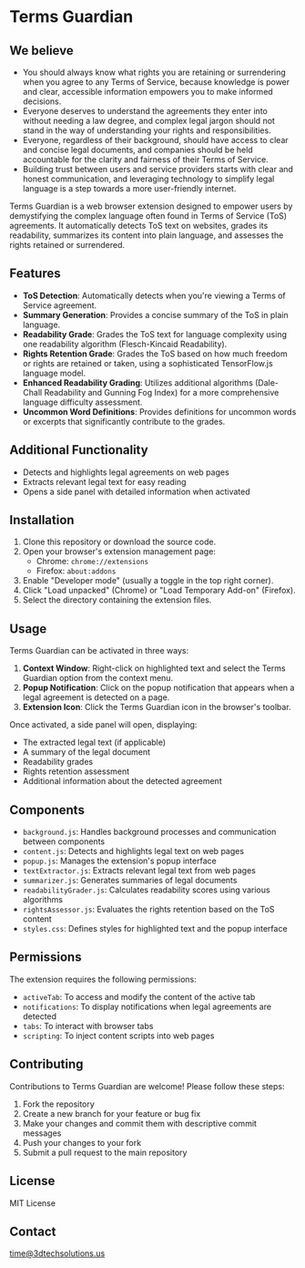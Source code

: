 # Terms Guardian

## We believe

- You should always know what rights you are retaining or surrendering when you agree to any Terms of Service, because knowledge is power and clear, accessible information empowers you to make informed decisions.
- Everyone deserves to understand the agreements they enter into without needing a law degree, and complex legal jargon should not stand in the way of understanding your rights and responsibilities.
- Everyone, regardless of their background, should have access to clear and concise legal documents, and companies should be held accountable for the clarity and fairness of their Terms of Service.
- Building trust between users and service providers starts with clear and honest communication, and leveraging technology to simplify legal language is a step towards a more user-friendly internet.


Terms Guardian is a web browser extension designed to empower users by demystifying the complex language often found in Terms of Service (ToS) agreements. It automatically detects ToS text on websites, grades its readability, summarizes its content into plain language, and assesses the rights retained or surrendered.

## Features

- **ToS Detection**: Automatically detects when you're viewing a Terms of Service agreement.
- **Summary Generation**: Provides a concise summary of the ToS in plain language.
- **Readability Grade**: Grades the ToS text for language complexity using one readability algorithm (Flesch-Kincaid Readability).
- **Rights Retention Grade**: Grades the ToS based on how much freedom or rights are retained or taken, using a sophisticated TensorFlow.js language model.
- **Enhanced Readability Grading**: Utilizes additional algorithms (Dale-Chall Readability and Gunning Fog Index) for a more comprehensive language difficulty assessment.
- **Uncommon Word Definitions**: Provides definitions for uncommon words or excerpts that significantly contribute to the grades.

## Additional Functionality

- Detects and highlights legal agreements on web pages
- Extracts relevant legal text for easy reading
- Opens a side panel with detailed information when activated

## Installation

1. Clone this repository or download the source code.
2. Open your browser's extension management page:
   - Chrome: `chrome://extensions`
   - Firefox: `about:addons`
3. Enable "Developer mode" (usually a toggle in the top right corner).
4. Click "Load unpacked" (Chrome) or "Load Temporary Add-on" (Firefox).
5. Select the directory containing the extension files.

## Usage

Terms Guardian can be activated in three ways:

1. **Context Window**: Right-click on highlighted text and select the Terms Guardian option from the context menu.
2. **Popup Notification**: Click on the popup notification that appears when a legal agreement is detected on a page.
3. **Extension Icon**: Click the Terms Guardian icon in the browser's toolbar.

Once activated, a side panel will open, displaying:

- The extracted legal text (if applicable)
- A summary of the legal document
- Readability grades
- Rights retention assessment
- Additional information about the detected agreement

## Components

- `background.js`: Handles background processes and communication between components
- `content.js`: Detects and highlights legal text on web pages
- `popup.js`: Manages the extension's popup interface
- `textExtractor.js`: Extracts relevant legal text from web pages
- `summarizer.js`: Generates summaries of legal documents
- `readabilityGrader.js`: Calculates readability scores using various algorithms
- `rightsAssessor.js`: Evaluates the rights retention based on the ToS content
- `styles.css`: Defines styles for highlighted text and the popup interface

## Permissions

The extension requires the following permissions:

- `activeTab`: To access and modify the content of the active tab
- `notifications`: To display notifications when legal agreements are detected
- `tabs`: To interact with browser tabs
- `scripting`: To inject content scripts into web pages

## Contributing

Contributions to Terms Guardian are welcome! Please follow these steps:

1. Fork the repository
2. Create a new branch for your feature or bug fix
3. Make your changes and commit them with descriptive commit messages
4. Push your changes to your fork
5. Submit a pull request to the main repository

## License

MIT License

## Contact

time@3dtechsolutions.us

